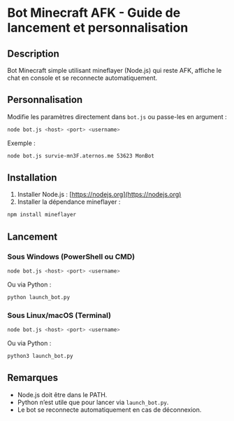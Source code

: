 # Bot Minecraft AFK - Guide de lancement et personnalisation

## Description

Bot Minecraft simple utilisant mineflayer (Node.js) qui reste AFK, affiche le chat en console et se reconnecte automatiquement.

## Personnalisation

Modifie les paramètres directement dans `bot.js` ou passe-les en argument :

```bash
node bot.js <host> <port> <username>
````

Exemple :

```bash
node bot.js survie-mn3F.aternos.me 53623 MonBot
```

## Installation

1. Installer Node.js : [https://nodejs.org](https://nodejs.org)
2. Installer la dépendance mineflayer :

```bash
npm install mineflayer
```

## Lancement

### Sous Windows (PowerShell ou CMD)

```bash
node bot.js <host> <port> <username>
```

Ou via Python :

```bash
python launch_bot.py
```

### Sous Linux/macOS (Terminal)

```bash
node bot.js <host> <port> <username>
```

Ou via Python :

```bash
python3 launch_bot.py
```

## Remarques

* Node.js doit être dans le PATH.
* Python n’est utile que pour lancer via `launch_bot.py`.
* Le bot se reconnecte automatiquement en cas de déconnexion.
